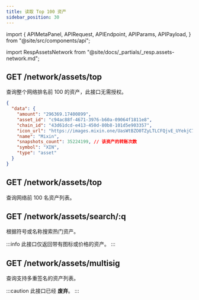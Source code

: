 ```yaml
---
title: 读取 Top 100 资产
sidebar_position: 30
---
```


import {
  APIMetaPanel,
  APIRequest,
  APIEndpoint,
  APIParams,
  APIPayload,
} from "@site/src/components/api";

import RespAssetsNetwork from "@site/docs/_partials/_resp.assets-network.md";

## GET /network/assets/top

查询整个网络排名前 100 的资产，此接口无需授权。

<APIEndpoint url="/network/assets/top" />

<APIMetaPanel scope="" />

<APIParams p-asset_id="资产的 ID" p-asset_id-required={true} />

<APIRequest
  title="读取单个资产"
  isPublic
  url="/network/assets/c94ac88f-4671-3976-b60a-09064f1811e8"
/>

```json title="响应示例"
{
  "data": {
    "amount": "296369.17400899",
    "asset_id": "c94ac88f-4671-3976-b60a-09064f1811e8",
    "chain_id": "43d61dcd-e413-450d-80b8-101d5e903357",
    "icon_url": "https://images.mixin.one/UasWtBZO0TZyLTLCFQjvE_UYekjC7eHCuT_9_52ZpzmCC-X-NPioVegng7Hfx0XmIUavZgz5UL-HIgPCBECc-Ws=s128",
    "name": "Mixin",
    "snapshots_count": 35224199, // 该资产的转账次数
    "symbol": "XIN",
    "type": "asset"
  }
}
```

## GET /network/assets/top

查询网络前 100 名资产列表。

<APIEndpoint url="/network/assets/top" />

<APIMetaPanel scope="" />

<APIRequest title="读取 Top 100 资产" isPublic url="/network/assets/top" />

<RespAssetsNetwork />

## GET /network/assets/search/:q

根据符号或名称搜索热门资产。

:::info
此接口仅返回带有图标或价格的资产。
:::

<APIEndpoint url="/network/assets/search/:q" />

<APIMetaPanel scope="" />

<APIParams p-q="搜索关键字" p-q-required={true} />

<APIRequest
  title="按关键字搜索资产"
  isPublic
  url="/network/assets/search/btc"
/>

<RespAssetsNetwork />

## GET /network/assets/multisig

查询支持多重签名的资产列表。

:::caution
此接口已经 **废弃**。
:::

<APIEndpoint url="/network/assets/multisig" />

<APIMetaPanel scope="" />

<APIRequest
  title="查询支持多签的资产"
  isPublic
  url="/network/assets/multisig"
/>

<RespAssetsNetwork />
